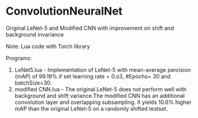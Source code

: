 # ConvolutionNeuralNet
Original LeNet-5 and Modified CNN with improvement on shift and background invariance

Note: Lua code with Torch library

Programs: 
1) LeNet5.lua - Implementation of LeNet-5 with mean-average percision (mAP) of 99.19% if set learning rate = 0.o3, #Epochs= 30 and batchSize=30.
2) modified CNN.lua - The original LeNet-5 does not perform well with background and shift variance.The modified CNN has an additional convolution layer and overlapping subsampling. 
                  It yields 10.6% higher mAP than the original LeNet-5 on a randomly shifted testset.  
